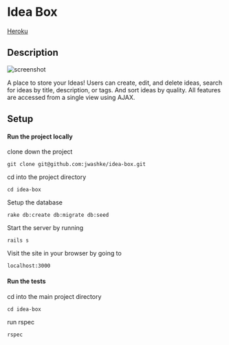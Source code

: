 # Idea Box

[Heroku](http://ideas-box.herokuapp.com/)

## Description

![screenshot](https://s3-us-west-2.amazonaws.com/project-screenshots/idea-box.jpg)

A place to store your Ideas! Users can create, edit, and delete ideas, search for ideas by title, description, or tags. And sort ideas by quality. All features are accessed from a single view using AJAX.

## Setup

#### Run the project locally

clone down the project
```
git clone git@github.com:jwashke/idea-box.git
```

cd into the project directory
```
cd idea-box
```

Setup the database
```
rake db:create db:migrate db:seed
```

Start the server by running
```
rails s
```
Visit the site in your browser by going to
```
localhost:3000
```


#### Run the tests

cd into the main project directory
```
cd idea-box
```

run rspec

```
rspec
```
